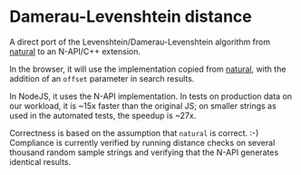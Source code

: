 # Damerau-Levenshtein distance

A direct port of the Levenshtein/Damerau-Levenshtein
algorithm from [natural](https://github.com/NaturalNode/natural)
to an N-API/C++ extension.

In the browser, it will use the implementation copied from
[natural](https://github.com/NaturalNode/natural), with the
addition of an `offset` parameter in search results.

In NodeJS, it uses the N-API implementation. In tests on production
data on our workload, it is ~15x faster than the original JS; on
smaller strings as used in the automated tests, the speedup is ~27x.

Correctness is based on the assumption that `natural` is correct. :-)
Compliance is currently verified by running distance checks on several
thousand random sample strings and verifying that the N-API generates
identical results.